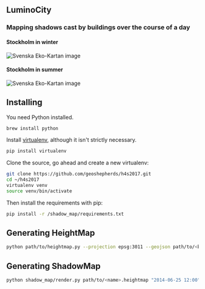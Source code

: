 ## LuminoCity 
### Mapping shadows cast by buildings over the course of a day 

#### Stockholm in winter
![Svenska Eko-Kartan image](https://drive.google.com/uc?export=view&id=0B0m29fs8GfgrQ1pES2Z4MlQwMzA)

#### Stockholm in summer
![Svenska Eko-Kartan image](https://drive.google.com/uc?export=view&id=0B0m29fs8GfgrLXNzZUFnT2xHVTA)


## Installing

You need Python installed.

```sh
brew install python
```


Install [virtualenv](http://virtualenv.readthedocs.org/en/latest/), although it isn't strictly necessary.

```sh
pip install virtualenv
```

Clone the source, go ahead and create a new virtualenv:

```sh
git clone https://github.com/geoshepherds/h4s2017.git
cd ~/h4s2017
virtualenv venv
source venv/bin/activate
```

Then install the requirements with pip:

```sh
pip install -r /shadow_map/requirements.txt
```

## Generating HeightMap


```sh
python path/to/heightmap.py --projection epsg:3011 --geojson path/to/<buildings>.geojson --elevation-dir path/to/dir --output path/to/<name>.heightmap --save-image path/to/<name>.png 59.34413 18.09595 2 4272
```

## Generating ShadowMap

```sh
python shadow_map/render.py path/to/<name>.heightmap "2014-06-25 12:00" "2014-06-25 13:00" 60 path/to/dir
```
